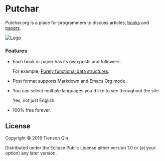 # Putchar

Putchar.org is a place for programmers to discuss articles, [books](https://putchar.org/books) and [papers](https://putchar.org/papers).

[![Logo](https://putchar.org/logo-2x.png)](https://putchar.org)

### Features

* Each book or paper has its own posts and followers.

  For example, [Purely functional data structures](https://putchar.org/book/7).

* Post format supports Markdown and Emacs Org mode.

* You can select multiple languages you'd like to see throughout the site.

  Yes, not just English.

* 100% free forever.

## License

Copyright © 2018 Tienson Qin

Distributed under the Eclipse Public License either version 1.0 or (at your option) any later version.

